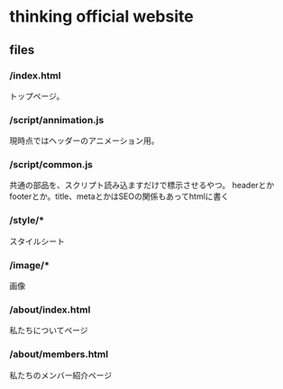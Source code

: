 # thinking official website
## files
### /index.html
トップページ。

### /script/annimation.js
現時点ではヘッダーのアニメーション用。

### /script/common.js
共通の部品を、スクリプト読み込ますだけで標示させるやつ。
headerとかfooterとか。title、metaとかはSEOの関係もあってhtmlに書く

### /style/*
スタイルシート

### /image/*
画像

### /about/index.html
私たちについてページ

### /about/members.html
私たちのメンバー紹介ページ
